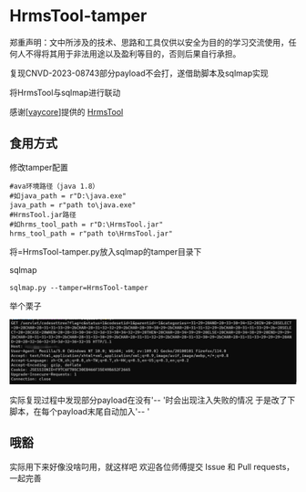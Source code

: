 # HrmsTool-tamper
郑重声明：文中所涉及的技术、思路和工具仅供以安全为目的的学习交流使用，任何人不得将其用于非法用途以及盈利等目的，否则后果自行承担。

复现CNVD-2023-08743部分payload不会打，遂借助脚本及sqlmap实现

将HrmsTool与sqlmap进行联动

感谢[[vaycore](https://github.com/vaycore)]提供的 [HrmsTool](https://github.com/vaycore/HrmsTool)

## 食用方式

修改tamper配置

```
#ava环境路径（java 1.8）
#如java_path = r"D:\java.exe"
java_path = r"path to\java.exe"
#HrmsTool.jar路径
#如hrms_tool_path = r"D:\HrmsTool.jar"
hrms_tool_path = r"path to\HrmsTool.jar"
```

将=HrmsTool-tamper.py放入sqlmap的tamper目录下

sqlmap

```
sqlmap.py --tamper=HrmsTool-tamper 
```

举个栗子

![image-20230628214906533](./README/image-20230628214906533.png)

实际复现过程中发现部分payload在没有'-- '时会出现注入失败的情况
于是改了下脚本，在每个payload末尾自动加入'-- '

## 哦豁
实际用下来好像没啥叼用，就这样吧
欢迎各位师傅提交 Issue 和 Pull requests，一起完善
